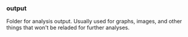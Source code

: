 ### output

Folder for analysis output. Usually used for graphs, images, and other things that won't be reladed for further analyses.